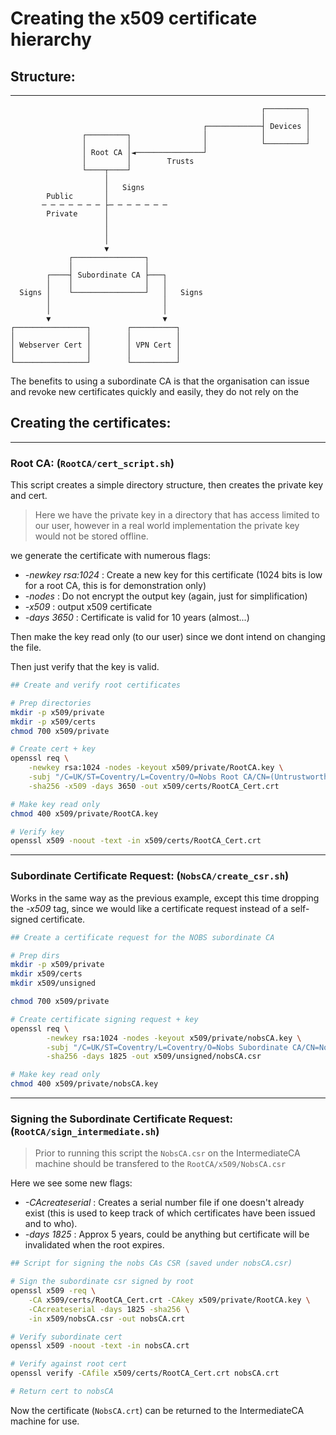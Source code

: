 # Creating the x509 certificate hierarchy

## Structure:

---

```
                                                        ┌─────────┐
                                                        │         │
                                           ┌────────────┤ Devices │
                ┌─────────┐                │            │         │
                │         │                │            └─────────┘
                │ Root CA │◄───────────────┘
                │         │        Trusts
                └────┬────┘
                     │
                     │   Signs
        Public       │
       ─ ─ ─ ─ ─ ─ ─ ├─ ─ ─ ─ ─ ─ ─
        Private      │
                     │
                     │
                     │
                     ▼
             ┌────────────────┐
             │                │
        ┌────┤ Subordinate CA ├───┐
        │    │                │   │
  Signs │    └────────────────┘   │   Signs
        │                         │
        │                         │
        ▼                         ▼
┌────────────────┐        ┌──────────┐
│                │        │          │
│ Webserver Cert │        │ VPN Cert │
│                │        │          │
└────────────────┘        └──────────┘
```
The benefits to using a subordinate CA is that the organisation can issue and revoke new certificates quickly and easily, they do not rely on the 

## Creating the certificates:

---

### Root CA: (`RootCA/cert_script.sh`)

This script creates a simple directory structure, then creates the private key and cert.

> Here we have the private key in a directory that has access limited to our user, however in a real world implementation the private key would not be stored offline.

we generate the certificate with numerous flags:

- *-newkey rsa:1024* : Create a new key for this certificate (1024 bits is low for a root CA, this is for demonstration only)
- *-nodes* : Do not encrypt the output key (again, just for simplification)
- *-x509* : output x509 certificate
- *-days 3650* : Certificate is valid for 10 years (almost...)

Then make the key read only (to our user) since we dont intend on changing the file.

Then just verify that the key is valid.

```sh
## Create and verify root certificates

# Prep directories
mkdir -p x509/private
mkdir -p x509/certs
chmod 700 x509/private

# Create cert + key
openssl req \
	-newkey rsa:1024 -nodes -keyout x509/private/RootCA.key \
	-subj "/C=UK/ST=Coventry/L=Coventry/O=Nobs Root CA/CN=(Untrustworthy) Example Certificate Authority" \
	-sha256 -x509 -days 3650 -out x509/certs/RootCA_Cert.crt

# Make key read only
chmod 400 x509/private/RootCA.key

# Verify key
openssl x509 -noout -text -in x509/certs/RootCA_Cert.crt
```
---
### Subordinate Certificate Request: (`NobsCA/create_csr.sh`)

Works in the same way as the previous example, except this time dropping the *-x509* tag, since we would like a certificate request instead of a self-signed certificate.

```sh
## Create a certificate request for the NOBS subordinate CA

# Prep dirs
mkdir -p x509/private
mkdir x509/certs
mkdir x509/unsigned

chmod 700 x509/private

# Create certificate signing request + key
openssl req \
        -newkey rsa:1024 -nodes -keyout x509/private/nobsCA.key \
        -subj "/C=UK/ST=Coventry/L=Coventry/O=Nobs Subordinate CA/CN=Nobs CA" \
        -sha256 -days 1825 -out x509/unsigned/nobsCA.csr

# Make key read only
chmod 400 x509/private/nobsCA.key
```
---
### Signing the Subordinate Certificate Request: (`RootCA/sign_intermediate.sh`)

> Prior to running this script the `NobsCA.csr` on the IntermediateCA machine should be transfered to the `RootCA/x509/NobsCA.csr`

Here we see some new flags:
- *-CAcreateserial* : Creates a serial number file if one doesn't already exist (this is used to keep track of which certificates have been issued and to who).
- *-days 1825* : Approx 5 years, could be anything but certificate will be      invalidated when the root expires.

```sh
## Script for signing the nobs CAs CSR (saved under nobsCA.csr)

# Sign the subordinate csr signed by root
openssl x509 -req \
	-CA x509/certs/RootCA_Cert.crt -CAkey x509/private/RootCA.key \
	-CAcreateserial -days 1825 -sha256 \
	-in x509/nobsCA.csr -out nobsCA.crt

# Verify subordinate cert
openssl x509 -noout -text -in nobsCA.crt

# Verify against root cert
openssl verify -CAfile x509/certs/RootCA_Cert.crt nobsCA.crt

# Return cert to nobsCA
```
Now the certificate (`NobsCA.crt`) can be returned to the IntermediateCA machine for use.
